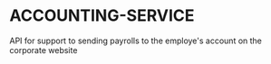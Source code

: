# ACCOUNTING-SERVICE

API for support to sending payrolls to the employe's account on the corporate website